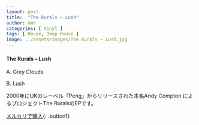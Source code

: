 ```yaml
---
layout: post
title:  "The Rurals – Lush"
author: mmr
categories: [ Vinyl ]
tags: [ House, Deep House ]
image: ../assets/images/The Rurals – Lush.jpg
---
```


#### The Rurals – Lush

A. Grey Clouds

B. Lush

2000年にUKのレーベル「Peng」からリリースされた本名Andy Compton
によるプロジェクトThe RuralsのEPです。




[メルカリで購入](https://jp.mercari.com/item/m41046223978){: .button1}

